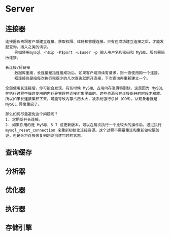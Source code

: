 # Server

## 连接器
    连接器负责跟客户端建立连接、获取权限、维持和管理连接。只有在成功建立连接之后，才能发起查询，插入之类的请求。
        例如使用mysql -h$ip -P$port -u$user -p 输入用户名和密码和 MySQL 服务器简历连接。

    长连接/短链接
        数据库里面，长连接是指连接成功后，如果客户端持续有请求，则一直使用同一个连接。
        短连接则是指每次执行完很少的几次查询就断开连接，下次查询再重新建立一个。

    全部使用长连接后，你可能会发现，有些时候 MySQL 占用内存涨得特别快，这是因为 MySQL 在执行过程中临时使用的内存是管理在连接对象里面的。这些资源会在连接断开的时候才释放。所以如果长连接累积下来，可能导致内存占用太大，被系统强行杀掉（OOM），从现象看就是 MySQL 异常重启了。

    那么如何尽量避免这个问题呢？
    1. 定期断开长连接。
    2. 如果你用的是 MySQL 5.7 或更新版本，可以在每次执行一个比较大的操作后，通过执行 mysql_reset_connection 来重新初始化连接资源。这个过程不需要重连和重新做权限验证，但是会将连接恢复到刚刚创建完时的状态。


## 查询缓存

## 分析器

## 优化器

## 执行器

## 存储引擎